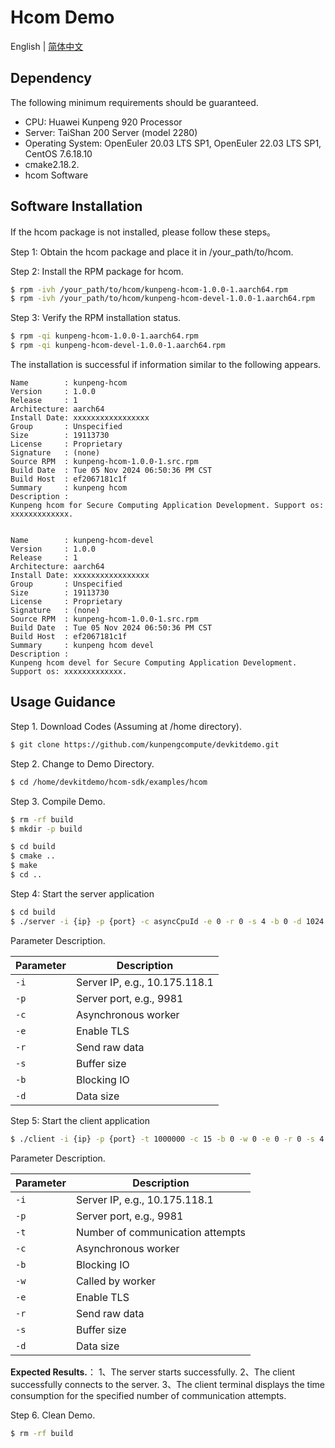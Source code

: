 # **Hcom Demo**

English | [简体中文](README.md)

## Dependency

The following minimum requirements should be guaranteed.

- CPU: Huawei Kunpeng 920 Processor
- Server: TaiShan 200 Server (model 2280)
- Operating System: OpenEuler 20.03 LTS SP1, OpenEuler 22.03 LTS SP1, CentOS 7.6.18.10
- cmake2.18.2.
- hcom Software

## Software Installation

If the hcom package is not installed, please follow these steps。

Step 1: Obtain the hcom package and place it in /your_path/to/hcom.

Step 2: Install the RPM package for hcom.

```sh
$ rpm -ivh /your_path/to/hcom/kunpeng-hcom-1.0.0-1.aarch64.rpm
$ rpm -ivh /your_path/to/hcom/kunpeng-hcom-devel-1.0.0-1.aarch64.rpm
```

Step 3: Verify the RPM installation status.
```sh
$ rpm -qi kunpeng-hcom-1.0.0-1.aarch64.rpm
$ rpm -qi kunpeng-hcom-devel-1.0.0-1.aarch64.rpm
```
The installation is successful if information similar to the following appears.
```
Name        : kunpeng-hcom
Version     : 1.0.0
Release     : 1
Architecture: aarch64
Install Date: xxxxxxxxxxxxxxxxx
Group       : Unspecified
Size        : 19113730
License     : Proprietary
Signature   : (none)
Source RPM  : kunpeng-hcom-1.0.0-1.src.rpm
Build Date  : Tue 05 Nov 2024 06:50:36 PM CST
Build Host  : ef2067181c1f
Summary     : kunpeng hcom
Description :
Kunpeng hcom for Secure Computing Application Development. Support os: xxxxxxxxxxxxx.


Name        : kunpeng-hcom-devel
Version     : 1.0.0
Release     : 1
Architecture: aarch64
Install Date: xxxxxxxxxxxxxxxxx
Group       : Unspecified
Size        : 19113730
License     : Proprietary
Signature   : (none)
Source RPM  : kunpeng-hcom-1.0.0-1.src.rpm
Build Date  : Tue 05 Nov 2024 06:50:36 PM CST
Build Host  : ef2067181c1f
Summary     : kunpeng hcom devel
Description :
Kunpeng hcom devel for Secure Computing Application Development. Support os: xxxxxxxxxxxxx.

```

## Usage Guidance
Step 1. Download Codes (Assuming at /home directory).
```sh
$ git clone https://github.com/kunpengcompute/devkitdemo.git
```

Step 2. Change to Demo Directory.
```sh
$ cd /home/devkitdemo/hcom-sdk/examples/hcom
```

Step 3. Compile Demo.
```sh
$ rm -rf build
$ mkdir -p build

$ cd build
$ cmake ..
$ make
$ cd ..
```

Step 4: Start the server application
```sh
$ cd build
$ ./server -i {ip} -p {port} -c asyncCpuId -e 0 -r 0 -s 4 -b 0 -d 1024
```
Parameter Description.

| Parameter          | Description                               |
|---------------|------------------------------------|
| `-i`          | Server IP, e.g., 10.175.118.1 |
| `-p`          | Server port, e.g., 9981          |
| `-c`          | Asynchronous worker                        |
| `-e`          | Enable TLS                           |
| `-r`          | Send raw data                       |
| `-s`          | Buffer size                         |
| `-b`          | Blocking IO                           |
| `-d`          | Data size                           |



Step 5: Start the client application
```sh
$ ./client -i {ip} -p {port} -t 1000000 -c 15 -b 0 -w 0 -e 0 -r 0 -s 4 -d 1024
```
Parameter Description.

| Parameter          | Description                               |
|---------------|------------------------------------|
| `-i`          | Server IP, e.g., 10.175.118.1 |
| `-p`          | Server port, e.g., 9981          |
| `-t`          | Number of communication attempts                    |
| `-c`          | Asynchronous worker                        |
| `-b`          | Blocking IO                           |
| `-w`          | Called by worker                     |
| `-e`          | Enable TLS                           |
| `-r`          | Send raw data                       |
| `-s`          | Buffer size                         |
| `-d`          | Data size                           |

**Expected Results.**：
1、The server starts successfully.
2、The client successfully connects to the server.
3、The client terminal displays the time consumption for the specified number of communication attempts.


Step 6. Clean Demo.
```sh
$ rm -rf build
```

